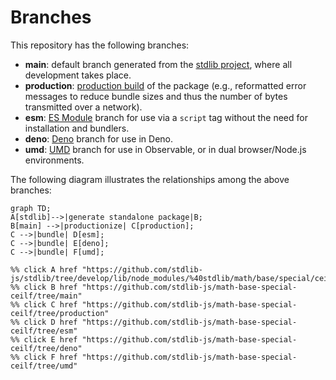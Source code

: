 <!--

@license Apache-2.0

Copyright (c) 2022 The Stdlib Authors.

Licensed under the Apache License, Version 2.0 (the "License");
you may not use this file except in compliance with the License.
You may obtain a copy of the License at

    http://www.apache.org/licenses/LICENSE-2.0

Unless required by applicable law or agreed to in writing, software
distributed under the License is distributed on an "AS IS" BASIS,
WITHOUT WARRANTIES OR CONDITIONS OF ANY KIND, either express or implied.
See the License for the specific language governing permissions and
limitations under the License.

-->

# Branches

This repository has the following branches:

-   **main**: default branch generated from the [stdlib project][stdlib-url], where all development takes place.
-   **production**: [production build][production-url] of the package (e.g., reformatted error messages to reduce bundle sizes and thus the number of bytes transmitted over a network).
-   **esm**: [ES Module][esm-url] branch for use via a `script` tag without the need for installation and bundlers.
-   **deno**: [Deno][deno-url] branch for use in Deno.
-   **umd**: [UMD][umd-url] branch for use in Observable, or in dual browser/Node.js environments.

The following diagram illustrates the relationships among the above branches:

```mermaid
graph TD;
A[stdlib]-->|generate standalone package|B;
B[main] -->|productionize| C[production];
C -->|bundle| D[esm];
C -->|bundle| E[deno];
C -->|bundle| F[umd];

%% click A href "https://github.com/stdlib-js/stdlib/tree/develop/lib/node_modules/%40stdlib/math/base/special/ceilf"
%% click B href "https://github.com/stdlib-js/math-base-special-ceilf/tree/main"
%% click C href "https://github.com/stdlib-js/math-base-special-ceilf/tree/production"
%% click D href "https://github.com/stdlib-js/math-base-special-ceilf/tree/esm"
%% click E href "https://github.com/stdlib-js/math-base-special-ceilf/tree/deno"
%% click F href "https://github.com/stdlib-js/math-base-special-ceilf/tree/umd"
```

[stdlib-url]: https://github.com/stdlib-js/stdlib/tree/develop/lib/node_modules/%40stdlib/math/base/special/ceilf
[production-url]: https://github.com/stdlib-js/math-base-special-ceilf/tree/production
[deno-url]: https://github.com/stdlib-js/math-base-special-ceilf/tree/deno
[umd-url]: https://github.com/stdlib-js/math-base-special-ceilf/tree/umd
[esm-url]: https://github.com/stdlib-js/math-base-special-ceilf/tree/esm